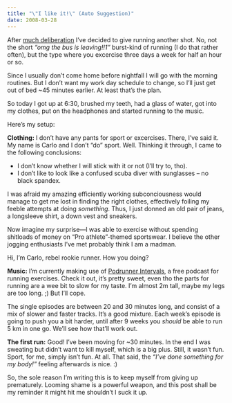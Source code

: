 ```yaml
---
title: "\"I like it!\" (Auto Suggestion)"
date: 2008-03-28
---
```


After [much deliberation][1] I’ve decided to give running another shot. No,
not the short _“omg the bus is leaving!!1”_ burst-kind of running (I do that rather often), but the type where you excercise three days a week for half an hour or so.

Since I usually don’t come home before nightfall I will go with the morning routines. But I don’t want my work day schedule to change, so I’ll just get out of bed ~45 minutes earlier. At least that’s the plan.

So today I got up at 6:30, brushed my teeth, had a glass of water, got into my clothes, put on the headphones and started running to the music.

Here’s my setup:

**Clothing:** I don’t have any pants for sport or excercises. There, I’ve said it. My name is Carlo and I don’t “do” sport. Well. Thinking it through, I came to the following conclusions:

* I don’t know whether I will stick with it or not (I’ll try to, tho).
* I don’t like to look like a confused scuba diver with sunglasses – no black spandex.

I was afraid my amazing efficiently working subconciousness would manage to get me lost in finding the right clothes, effectively foiling my feeble attempts at doing _something_. Thus, I just donned an old pair of jeans, a longsleeve shirt, a down vest and sneakers.

Now imagine my surprise—I was able to exercise without spending shitloads of money on “Pro athlete”-themed sportswear. I believe the other jogging enthusiasts I’ve met probably think I am a madman.

Hi, I’m Carlo, rebel rookie runner. How you doing?

**Music:** I’m currently making use of [Podrunner Intervals][2], a free podcast for running exercises. Check it out, it’s pretty sweet, even tho the parts for running are a wee bit to slow for my taste. I’m almost 2m tall, maybe my legs are too long. ;) But I’ll cope.

The single episodes are between 20 and 30 minutes long, and consist of a mix of slower and faster tracks. It’s a good mixture. Each week’s episode is going to push you a bit harder, until after 9 weeks you _should_ be able to run 5 km in one go. We’ll see how that’ll work out.

**The first run:** Good! I’ve been moving for ~30 minutes. In the end I was sweating but didn’t want to kill myself, which is a big plus. Still, it wasn’t fun. Sport, for me, simply isn’t fun. At all. That said, the _“I’ve done something for my body!”_ feeling afterwards _is_ nice. :)

So, the sole reason I’m writing this is to keep myself from giving up prematurely. Looming shame is a powerful weapon, and this post shall be my reminder it might hit me shouldn’t I suck it up.

[1]: http://twitter.com/municode/statuses/778038648
[2]: http://www.djsteveboy.com/intervals.html

